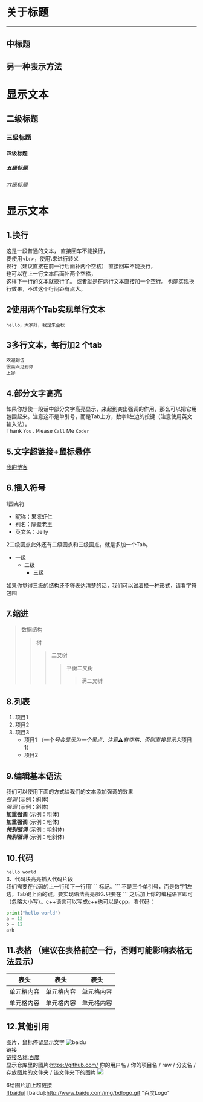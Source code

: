 关于标题
====

----

中标题
----

另一种表示方法
----


# 显示文本

## 二级标题

### 三级标题

#### 四级标题

##### 五级标题
###### 六级标题

# 显示文本<br>
## 1.换行  
这是一段普通的文本，
直接回车不能换行，<br>
要使用\<br>，使用\来进行转义<br>
换行（建议直接在前一行后面补两个空格）
直接回车不能换行，  
也可以在上一行文本后面补两个空格，  
这样下一行的文本就换行了。
或者就是在两行文本直接加一个空行。
也能实现换行效果，不过这个行间距有点大。  



## 2使用两个Tab实现单行文本<br>
    hello，大家好，我是朱金秋
    
## 3多行文本，每行加2 个tab
    欢迎到访
    很高兴见到你
    上好

## 4.部分文字高亮<br>
如果你想使一段话中部分文字高亮显示，来起到突出强调的作用，那么可以把它用 `  ` 包围起来。注意这不是单引号，而是Tab上方，数字1左边的按键（注意使用英文输入法）。<br>
Thank `You` . Please `Call` Me `Coder` <br>

## 5.文字超链接+鼠标悬停<br>
[我的博客](wwww.baidu.com"鼠标悬停")


## 6.插入符号<br>
1圆点符<br>
* 昵称：果冻虾仁
* 别名：隔壁老王
* 英文名：Jelly  

2二级圆点此外还有二级圆点和三级圆点。就是多加一个Tab。<br>
* 一级
  * 二级
    * 三级

如果你觉得三级的结构还不够表达清楚的话，我们可以试着换一种形式，请看字符包围

## 7.缩进
>数据结构
>>树
>>>二叉树
>>>>平衡二叉树
>>>>>满二叉树

## 8.列表 
1. 项目1  
2. 项目2  
3. 项目3  
   * 项目1 （一个*号会显示为一个黑点，注意⚠️有空格，否则直接显示为*项目1） 
   * 项目2   




## 9.编辑基本语法
我们可以使用下面的方式给我们的文本添加强调的效果<br>
*强调*  (示例：斜体)  
 _强调_  (示例：斜体)  
**加重强调**  (示例：粗体)  
 __加重强调__ (示例：粗体)  
***特别强调*** (示例：粗斜体)  
___特别强调___  (示例：粗斜体)


## 10.代码  
`hello world` <br>
3、代码块高亮插入代码片段<br>
我们需要在代码的上一行和下一行用` \`` 标记。\``` 不是三个单引号，而是数字1左边，Tab键上面的键。要实现语法高亮那么只要在 \``` 之后加上你的编程语言即可（忽略大小写）。c++语言可以写成c++也可以是cpp。看代码：<br>
```python
print("hello world")
a = 12
b = 12
a+b
```


## 11.表格 （建议在表格前空一行，否则可能影响表格无法显示）
 
 表头  | 表头  | 表头
 ---- | ----- | ------  
 单元格内容  | 单元格内容 | 单元格内容 
 单元格内容  | 单元格内容 | 单元格内容  
 
 
## 12.其他引用<br>
图片，鼠标停留显示文字
![baidu](https://www.baidu.com/img/bd_logo1.png "百度logo")  
链接  
[链接名称:百度](https://www.baidu.com/)    <br>
显示仓库里的图片:https://github.com/ 你的用户名 / 你的项目名 / raw / 分支名 / 存放图片的文件夹 / 该文件夹下的图片
![](https://github.com/guodongxiaren/ImageCache/raw/master/Logo/foryou.gif) <br>

6给图片加上超链接<br>
[![baidu]](http://baidu.com)
[baidu]:http://www.baidu.com/img/bdlogo.gif "百度Logo"


